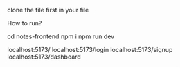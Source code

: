 
clone the file first in your file 


How to run?

cd notes-frontend
npm i
npm run dev


localhost:5173/
localhost:5173/login
localhost:5173/signup
localhost:5173/dashboard
